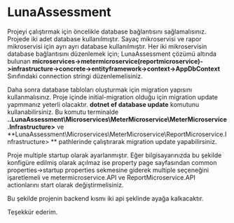 # LunaAssessment

Projeyi çalıştırmak için öncelikle database bağlantısını sağlamalısınız.
Projede iki adet database kullanılmıştır. Sayaç mikroservisi ve rapor mikroservisi için ayrı ayrı database kullanılmıştır.
Her iki mikroservisin database bağlantısını düzenlemek için;
LunaAssessment çözümü altında bulunan **microservices->metermicroservice(reportmicroservice)->infrastructure->concrete->entityframework->context->AppDbContext**
Sınıfındaki connection stringi düzenlemelisiniz.

Daha sonra database tabloları oluşturmak için migration yapısını kullanmalısınız.
Proje içinde initial-migration olduğu için migration update yapmmanız yeterli olacaktır.
**dotnet ef database update**  komutunu kullanabilirsiniz.
Bu komutu terminalde **..LunaAssessment\Microservices\MeterMicroservice\MeterMicroservice.Infrastructure>** ve **LunaAssessment\Microservices\MeterMicroservice\ReportMicroservice.Infrastructure> **
pathlerinde çalıştırarak migration update yapabilirsiniz.

Proje multiple startup olarak ayarlanmıştır. Eğer bilgisayarınızda bu şekilde konfigüre edilmiş olarak açılmaz ise property page sayfasından 
common properties->startup properties sekmesine giderek multiple seçeneğini işaretlemeli ve metermicroservice.API ve ReportMicroservice.API actionlarını start olarak değiştirmelisiniz.

Bu şekilde projenin backend kısmı iki api şeklinde ayağa kalkacaktır.

Teşekkür ederim.
